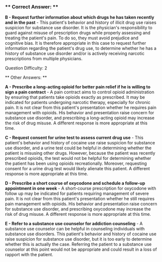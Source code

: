 ### ** Correct Answer: **

**B - Request further information about which drugs he has taken recently and in the past** - This patient's behavior and history of illicit drug use raises suspicion for substance use disorder. It is the physician's responsibility to guard against misuse of prescription drugs while properly assessing and treating the patient's pain. To do so, they must avoid prejudice and cognitive bias. It is therefore appropriate in this case to request further information regarding the patient's drug use, to determine whether he has a history of substance use disorder and/or is actively receiving narcotic prescriptions from multiple physicians.

Question Difficulty: 2

** Other Answers: **

**A - Prescribe a long-acting opioid for better pain relief if he is willing to sign a pain contract** - A pain contract aims to control opioid administration by ensuring that patients take opioids exactly as prescribed. It may be indicated for patients undergoing narcotic therapy, especially for chronic pain. It is not clear from this patient's presentation whether he requires pain management with opioids. His behavior and presentation raise concern for substance use disorder, and prescribing a long-acting opioid may increase the risk of drug misuse. A different response is more appropriate at this time.

**C - Request consent for urine test to assess current drug use** - This patient's behavior and history of cocaine use raise suspicion for substance use disorder, and a urine test could be helpful in determining whether the patient is misusing other drugs. However, because the patient was recently prescribed opioids, the test would not be helpful for determining whether the patient has been using opioids recreationally. Moreover, requesting consent for a urine drug test would likely alienate this patient. A different response is more appropriate at this time.

**D - Prescribe a short course of oxycodone and schedule a follow-up appointment in one week** - A short-course prescription for oxycodone with follow up may be indicated for patients requiring management of severe pain. It is not clear from this patient's presentation whether he still requires pain management with opioids. His behavior and presentation raise concern for substance use disorder, and prescribing oxycodone may increase the risk of drug misuse. A different response is more appropriate at this time.

**E - Refer to a substance use counselor for addiction counseling** - A substance use counselor can be helpful in counseling individuals with substance use disorders. This patient's behavior and history of cocaine use raise suspicion for substance use disorder, but it is too early to determine whether this is actually the case. Referring the patient to a substance use counselor at this point would not be appropriate and could result in a loss of rapport with the patient.

